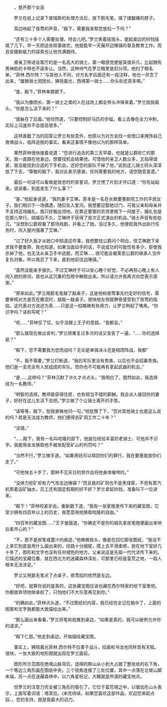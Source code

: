 　　，放开那个女巫

　　罗兰在纸上记录下普瑞斯的处理方法后，放下鹅毛笔，揉了揉酸痛的脖子。

　　耳边响起了夜莺的声音，“殿下，需要我来帮您放松一下吗？”

　　“还有三十多个人需要处理，待会儿吧。”罗兰笑着摇摇头，提起桌边的铃铛摇晃了几下。早一天把这些琐事做完，他就能早一天展开边陲镇的普及教育工作。而且安娜新能力的探索也让他充满期待。

　　被亲卫带进会客厅的是一名高大的骑士，第一眼感觉便是英俊非凡，比起拥有男神脸的卡特也不逞多让。当然，这种帅气在罗兰眼里是扣分项。他扫了眼名单，“菲林.西尔特？”与其他人不同，对方名字后面还有一段注释，他也一并念了出来，“雄狮骑士团团长，拂晓晨光，西境第一骑士……你头衔还真多啊。”

　　“是，殿下。”菲林单膝跪下。

　　“我以为像团长、第一骑士之类的人在战场上都会带头冲锋来着，”罗兰挑挑眉头，“你是怎么活下来的？”

　　“我躲在了后面。”他坦然道，“只要控制好马匹的步幅，看上去像在全力冲刺，实际上马速并不会提高很多。”

　　这样直截了当的回答让罗兰有些意外，他原以为对方会找一些借口来掩饰自己畏惧战斗，临阵逃脱的事实。看来这事情不像他以为的那样简单。

　　果然菲林很快接着说道：“您进行追击的第三天早晨，也就是公爵败亡的那天，我一直跟在他身边，想要找机会结果他。可惜他的亲卫人数众多，又贴得很紧，我没能找到合适的下手机会。还好您的部队干掉了他，”说到这儿骑士将头深深低了下去，“尊敬的殿下，我对此表示感谢，任何需要我的地方，请您随意差遣。”

　　最后一句话可以看做是效忠时的宣誓词，罗兰愣了片刻才开口道：“你先站起来。说说看，到底发生了什么事？”

　　“是，”他起身说道，“我的妻子艾琳，原本是一名在长歌要塞剧院工作的平民女子。我们相识于一场偶遇，随后坠入爱河。我想要迎娶她过门，可我父亲和母亲并不支持这场婚礼，我只好搬出领地，在靠近要塞的农场里租下一间屋子，婚礼也是在那儿举行。结婚后不久，艾琳终于获得了首次正式演出的机会。”骑士声音有些低沉，“没想到公爵观看了那场戏剧，并看上了她。没过多久，他便趁我外出执行任务时，闯入屋内强暴了艾琳。”

　　“过了好久我才从她口中知道这件事，我想要找公爵问个明白，但艾琳跪下来求我不要鲁莽。我也知道，如果当面动手的话，不说成功的可能性有多少，即使我杀掉了他，也无法从亲卫手中逃脱，而艾琳……很可能会被莱恩公爵的继承人当作复仇对象。所以我忍了下来，直到他前往边陲镇。”

　　“虽然没能亲手报仇，不过艾琳终于可以安心睡个好觉，不必再担心晚上有人闯入她的房间，我也从这沉重的包袱中解脱出来。所以请允许我再次向您表示感谢。”

　　“原来如此。”罗兰用鹅毛笔敲了敲桌子，这是他和夜莺事先约定好的信号，需要审核对方是否在撒谎时，就敲一敲桌子。很快他左侧肩胛骨感受到了夜莺的指掐，这代表对方说述为真……只是这一掐略微有些用力，让罗兰咧起了嘴角。“你识字吗？读和写呢？”

　　“呃……”菲林怔了怔，似乎没跟上王子的思路，“我都会。”

　　“那么我现在做出宣判，”罗兰把重复过多次的话又宣告了一遍，“……你的选择是？”

　　“殿下，您不需要我为您而战吗？无论是单骑决斗还是结团阵战，我都”

　　“不，我不需要，”罗兰打断道，“我的军队里没有贵族，以后也不会招募贵族。他们是一支完全有人民组成的军队。而你也不可能再有拿起武器的机会。”

　　“是……这样吗？”菲林沉默了许久才点点头，“我明白了，既然如此，我选择成为一名教师。”

　　“明智的选择。教师能获得住房，也有相当不错的薪酬。我会派人接回你的妻子，好好在这儿生活下去吧。”罗兰做了个让骑士离开的手势。

　　“请等等，殿下，恕我冒昧地问一句，”他犹豫了下，“您对其他骑士也是这么说的吗？若是无法成为教师，他们便得去矿洞工作二十年？”

　　“没错。”

　　“……殿下，我有一名叫哈隆的部下，他是位经验丰富的老骑士，可他并不识字。我能用金龙换取他不被发配至矿山的判罚吗？”

　　“当然不行，”罗兰摊手道，“如果用钱可以赎回你们的罪行，我在要塞就放你们走了。”

　　“可他快五十岁了，那种不见天日的劳作会将他身体摧垮的。”

　　“没体力挖矿却有力气攻击边陲镇？”而且我的矿洞也不是黑煤窑，不但有蒸汽机帮着运矿抽水，员工还有固定假期的好不好？罗兰拿起铃铛，准备叫下一位进来。

　　“殿下！”菲林咬紧牙齿，重新跪下道，“我有一张家族里传下来的藏宝图，它至少拥有四百年以上的历史，我愿意用他换取哈隆的自由。”

　　“四百年的藏宝图……”王子皱眉道，“你确定不是你的祖先拿炭笔随便画出来哄后辈开心的？”

　　“不，那不是炭笔或墨汁的痕迹，”他微微摇头，像是在回忆那张图纸，“我说不上来它到底是用什么画出来的，纹路十分细腻，摸上去平滑柔顺，放在地下室好几十年了，图形和文字也没有任何褪色的地方。父亲说这是先祖一代代流传下来的。它描述的宝藏位置，就在西北方的迷藏森林深处，可那里已经是蛮荒之地，一般人根本无法涉足。”

　　罗兰又用鹅毛笔点了点桌子，夜莺掐的依然是左边。

　　“好吧，就算你说的是真的，这张藏宝图应该也藏在西尔特家的地下室里吧。你都放弃领地继承权了，只怕他们不大乐意再见到你。”

　　“的确如此，”菲林点头道，“不过图纸的内容，我已经完全记在脑中了，上面的图案和文字我都能大致描绘出来。”

　　“那么画出来看看，”罗兰将笔和纸推到桌边，“如果是真的，我可以破例允许你的请求。”

　　“殿下仁慈。”他走到桌边，开始描绘藏宝图。

　　事实上，拂晓晨光菲林.西尔特不仅善于战斗，绘画和书法也同样具有天赋。很快，一张大致的地形图就出现在罗兰面前。

　　图形所示范围在绝境山脉背后，连绵的群山从小到大占据了整张纸的右下角，一个等边三角形画在图纸中央，三个锐角连接了三处位置，其中一点落在北坡山脚末端，另一点在迷藏森林中，以六角星标记，大概就是所谓的藏宝地点。

　　但罗兰的注意力完全被三角形的吸引了，它位于蛮荒境之中，以锯齿形山头表示，上面写着词语：塔其拉。(未完待续。如果您喜欢这部作品，欢迎您来起点投、，您的支持，就是我最大的动力。
